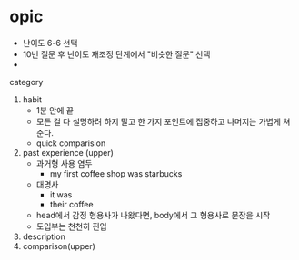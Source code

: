 # opic

* 난이도 6-6 선택
* 10번 질문 후 난이도 재조정 단계에서 "비슷한 질문" 선택
* 

category

1. habit
   * 1분 안에 끝
   * 모든 걸 다 설명하려 하지 말고 한 가지  포인트에 집중하고 나머지는 가볍게 쳐 준다.
   * quick comparision
2. past experience (upper)
   * 과거형 사용 염두
     * my first coffee shop was starbucks
   * 대명사 
     * it was
     * their coffee
   * head에서 감정 형용사가 나왔다면, body에서 그 형용사로 문장을 시작
   * 도입부는 천천히 진입
3. description
4. comparison(upper)